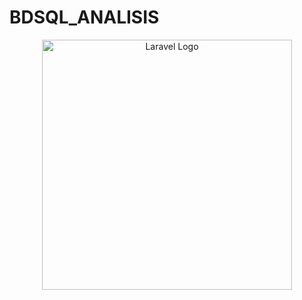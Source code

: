 # BDSQL_ANALISIS


<p align="center"><a href="https://laravel.com" target="_blank"><img src="https://onlinefreecourse.com/wp-content/uploads/2019/03/disenamos-y-vendemos-base-de-datos-D_NQ_NP_899539-MEC28097254228_092018-F.jpg" width="400" alt="Laravel Logo"></a></p>


